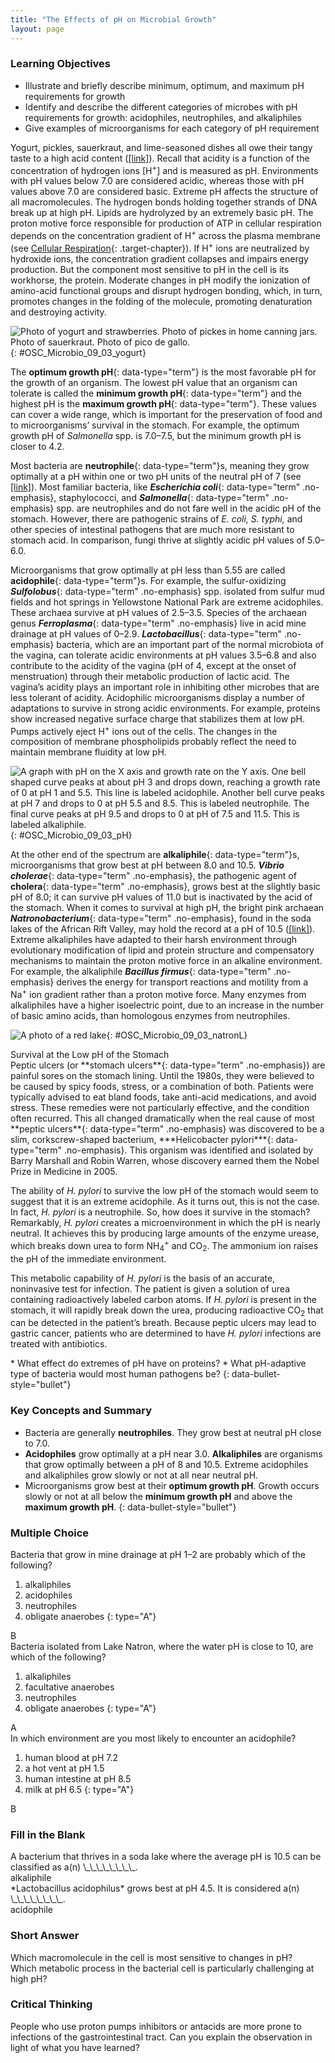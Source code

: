 ```yaml
---
title: "The Effects of pH on Microbial Growth"
layout: page
---
```



### Learning Objectives

* Illustrate and briefly describe minimum, optimum, and maximum pH requirements for growth
* Identify and describe the different categories of microbes with pH requirements for growth: acidophiles, neutrophiles, and alkaliphiles
* Give examples of microorganisms for each category of pH requirement

Yogurt, pickles, sauerkraut, and lime-seasoned dishes all owe their tangy taste to a high acid content ([\[link\]](#OSC_Microbio_09_03_yogurt)). Recall that acidity is a function of the concentration of hydrogen ions \[H<sup>+</sup>\] and is measured as pH. Environments with pH values below 7.0 are considered acidic, whereas those with pH values above 7.0 are considered basic. Extreme pH affects the structure of all macromolecules. The hydrogen bonds holding together strands of DNA break up at high pH. Lipids are hydrolyzed by an extremely basic pH. The proton motive force responsible for production of ATP in cellular respiration depends on the concentration gradient of H<sup>+</sup> across the plasma membrane (see [Cellular Respiration](/m58821){: .target-chapter}). If H<sup>+</sup> ions are neutralized by hydroxide ions, the concentration gradient collapses and impairs energy production. But the component most sensitive to pH in the cell is its workhorse, the protein. Moderate changes in pH modify the ionization of amino-acid functional groups and disrupt hydrogen bonding, which, in turn, promotes changes in the folding of the molecule, promoting denaturation and destroying activity.

 ![Photo of yogurt and strawberries. Photo of pickes in home canning jars. Photo of sauerkraut. Photo of pico de gallo.](../resources/OSC_Microbio_09_03_yogurt.jpg "Lactic acid bacteria that ferment milk into yogurt or transform vegetables in pickles thrive at a pH close to 4.0. Sauerkraut and dishes such as pico de gallo owe their tangy flavor to their acidity. Acidic foods have been a mainstay of the human diet for centuries, partly because most microbes that cause food spoilage grow best at a near neutral pH and do not tolerate acidity well. (credit &#x201C;yogurt&#x201D;: modification of work by &#x201C;nina.jsc&#x201D;/Flickr; credit &#x201C;pickles&#x201D;: modification of work by Noah Sussman; credit &#x201C;sauerkraut&#x201D;: modification of work by Jesse LaBuff; credit &#x201C;pico de gallo&#x201D;: modification of work by &#x201C;regan76&#x201D;/Flickr)"){: #OSC_Microbio_09_03_yogurt}

The **optimum growth pH**{: data-type="term"} is the most favorable pH for the growth of an organism. The lowest pH value that an organism can tolerate is called the **minimum growth pH**{: data-type="term"} and the highest pH is the **maximum growth pH**{: data-type="term"}. These values can cover a wide range, which is important for the preservation of food and to microorganisms’ survival in the stomach. For example, the optimum growth pH of *Salmonella* spp. is 7.0–7.5, but the minimum growth pH is closer to 4.2.

Most bacteria are **neutrophile**{: data-type="term"}s, meaning they grow optimally at a pH within one or two pH units of the neutral pH of 7 (see [\[link\]](#OSC_Microbio_09_03_pH)). Most familiar bacteria, like ***Escherichia coli***{: data-type="term" .no-emphasis}, staphylococci, and ***Salmonella***{: data-type="term" .no-emphasis} spp. are neutrophiles and do not fare well in the acidic pH of the stomach. However, there are pathogenic strains of *E. coli, S. typhi,* and other species of intestinal pathogens that are much more resistant to stomach acid. In comparison, fungi thrive at slightly acidic pH values of 5.0–6.0.

Microorganisms that grow optimally at pH less than 5.55 are called **acidophile**{: data-type="term"}s. For example, the sulfur-oxidizing ***Sulfolobus***{: data-type="term" .no-emphasis} spp. isolated from sulfur mud fields and hot springs in Yellowstone National Park are extreme acidophiles. These archaea survive at pH values of 2.5–3.5. Species of the archaean genus ***Ferroplasma***{: data-type="term" .no-emphasis} live in acid mine drainage at pH values of 0–2.9. ***Lactobacillus***{: data-type="term" .no-emphasis} bacteria, which are an important part of the normal microbiota of the vagina, can tolerate acidic environments at pH values 3.5–6.8 and also contribute to the acidity of the vagina (pH of 4, except at the onset of menstruation) through their metabolic production of lactic acid. The vagina’s acidity plays an important role in inhibiting other microbes that are less tolerant of acidity. Acidophilic microorganisms display a number of adaptations to survive in strong acidic environments. For example, proteins show increased negative surface charge that stabilizes them at low pH. Pumps actively eject H<sup>+</sup> ions out of the cells. The changes in the composition of membrane phospholipids probably reflect the need to maintain membrane fluidity at low pH.

 ![A graph with pH on the X axis and growth rate on the Y axis. One bell shaped curve peaks at about pH 3 and drops down, reaching a growth rate of 0 at pH 1 and 5.5. This line is labeled acidophile. Another bell curve peaks at pH 7 and drops to 0 at pH 5.5 and 8.5. This is labeled neutrophile. The final curve peaks at pH 9.5 and drops to 0 at pH of 7.5 and 11.5. This is labeled alkaliphile.](../resources/OSC_Microbio_09_03_pH.jpg "The curves show the approximate pH ranges for the growth of the different classes of pH-specific prokaryotes. Each curve has an optimal pH and extreme pH values at which growth is much reduced. Most bacteria are neutrophiles and grow best at near-neutral pH (center curve). Acidophiles have optimal growth at pH values near 3 and alkaliphiles have optimal growth at pH values above 9."){: #OSC_Microbio_09_03_pH}

At the other end of the spectrum are **alkaliphile**{: data-type="term"}s, microorganisms that grow best at pH between 8.0 and 10.5. ***Vibrio cholerae***{: data-type="term" .no-emphasis}, the pathogenic agent of **cholera**{: data-type="term" .no-emphasis}, grows best at the slightly basic pH of 8.0; it can survive pH values of 11.0 but is inactivated by the acid of the stomach. When it comes to survival at high pH, the bright pink archaean ***Natronobacterium***{: data-type="term" .no-emphasis}, found in the soda lakes of the African Rift Valley, may hold the record at a pH of 10.5 ([\[link\]](#OSC_Microbio_09_03_natronL)). Extreme alkaliphiles have adapted to their harsh environment through evolutionary modification of lipid and protein structure and compensatory mechanisms to maintain the proton motive force in an alkaline environment. For example, the alkaliphile ***Bacillus firmus***{: data-type="term" .no-emphasis} derives the energy for transport reactions and motility from a Na<sup>+</sup> ion gradient rather than a proton motive force. Many enzymes from alkaliphiles have a higher isoelectric point, due to an increase in the number of basic amino acids, than homologous enzymes from neutrophiles.

 ![A photo of a red lake](../resources/OSC_Microbio_09_03_natronL.jpg "View from space of Lake Natron in Tanzania. The pink color is due to the pigmentation of the extreme alkaliphilic and halophilic microbes that colonize the lake. (credit: NASA)"){: #OSC_Microbio_09_03_natronL}

<div data-type="note" class="microbiology micro-connection" markdown="1">
<div data-type="title">
Survival at the Low pH of the Stomach
</div>
Peptic ulcers (or **stomach ulcers**{: data-type="term" .no-emphasis}) are painful sores on the stomach lining. Until the 1980s, they were believed to be caused by spicy foods, stress, or a combination of both. Patients were typically advised to eat bland foods, take anti-acid medications, and avoid stress. These remedies were not particularly effective, and the condition often recurred. This all changed dramatically when the real cause of most **peptic ulcers**{: data-type="term" .no-emphasis} was discovered to be a slim, corkscrew-shaped bacterium, ***Helicobacter pylori***{: data-type="term" .no-emphasis}. This organism was identified and isolated by Barry Marshall and Robin Warren, whose discovery earned them the Nobel Prize in Medicine in 2005.

The ability of *H. pylori* to survive the low pH of the stomach would seem to suggest that it is an extreme acidophile. As it turns out, this is not the case. In fact, *H. pylori* is a neutrophile. So, how does it survive in the stomach? Remarkably, *H. pylori* creates a microenvironment in which the pH is nearly neutral. It achieves this by producing large amounts of the enzyme urease, which breaks down urea to form NH<sub>4</sub><sup>+</sup> and CO<sub>2</sub>. The ammonium ion raises the pH of the immediate environment.

This metabolic capability of *H. pylori* is the basis of an accurate, noninvasive test for infection. The patient is given a solution of urea containing radioactively labeled carbon atoms. If *H. pylori* is present in the stomach, it will rapidly break down the urea, producing radioactive CO<sub>2</sub> that can be detected in the patient’s breath. Because peptic ulcers may lead to gastric cancer, patients who are determined to have *H. pylori* infections are treated with antibiotics.

</div>

<div data-type="note" class="microbiology check-your-understanding" markdown="1">
* What effect do extremes of pH have on proteins?
* What pH-adaptive type of bacteria would most human pathogens be?
{: data-bullet-style="bullet"}

</div>

### Key Concepts and Summary

* Bacteria are generally **neutrophiles**. They grow best at neutral pH close to 7.0.
* **Acidophiles** grow optimally at a pH near 3.0. **Alkaliphiles** are organisms that grow optimally between a pH of 8 and 10.5. Extreme acidophiles and alkaliphiles grow slowly or not at all near neutral pH.
* Microorganisms grow best at their **optimum growth pH**. Growth occurs slowly or not at all below the **minimum growth pH** and above the **maximum growth pH**.
{: data-bullet-style="bullet"}

### Multiple Choice

<div data-type="exercise">
<div data-type="problem" markdown="1">
Bacteria that grow in mine drainage at pH 1–2 are probably which of the following?

1.  alkaliphiles
2.  acidophiles
3.  neutrophiles
4.  obligate anaerobes
{: type="A"}

</div>
<div data-type="solution" markdown="1">
B

</div>
</div>

<div data-type="exercise">
<div data-type="problem" markdown="1">
Bacteria isolated from Lake Natron, where the water pH is close to 10, are which of the following?

1.  alkaliphiles
2.  facultative anaerobes
3.  neutrophiles
4.  obligate anaerobes
{: type="A"}

</div>
<div data-type="solution" markdown="1">
A

</div>
</div>

<div data-type="exercise">
<div data-type="problem" markdown="1">
In which environment are you most likely to encounter an acidophile?

1.  human blood at pH 7.2
2.  a hot vent at pH 1.5
3.  human intestine at pH 8.5
4.  milk at pH 6.5
{: type="A"}

</div>
<div data-type="solution" markdown="1">
B

</div>
</div>

### Fill in the Blank

<div data-type="exercise">
<div data-type="problem" markdown="1">
A bacterium that thrives in a soda lake where the average pH is 10.5 can be classified as a(n) \_\_\_\_\_\_\_\_.

</div>
<div data-type="solution" markdown="1">
alkaliphile

</div>
</div>

<div data-type="exercise">
<div data-type="problem" markdown="1">
*Lactobacillus acidophilus* grows best at pH 4.5. It is considered a(n) \_\_\_\_\_\_\_\_.

</div>
<div data-type="solution" markdown="1">
acidophile

</div>
</div>

### Short Answer

<div data-type="exercise">
<div data-type="problem" markdown="1">
Which macromolecule in the cell is most sensitive to changes in pH?

</div>
</div>

<div data-type="exercise">
<div data-type="problem" markdown="1">
Which metabolic process in the bacterial cell is particularly challenging at high pH?

</div>
</div>

### Critical Thinking

<div data-type="exercise">
<div data-type="problem" markdown="1">
People who use proton pumps inhibitors or antacids are more prone to infections of the gastrointestinal tract. Can you explain the observation in light of what you have learned?

</div>
</div>

